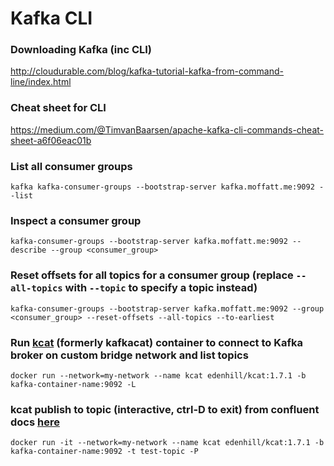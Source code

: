 # Kafka CLI

### Downloading Kafka (inc CLI)
http://cloudurable.com/blog/kafka-tutorial-kafka-from-command-line/index.html

### Cheat sheet for CLI
https://medium.com/@TimvanBaarsen/apache-kafka-cli-commands-cheat-sheet-a6f06eac01b

### List all consumer groups
```shell
kafka kafka-consumer-groups --bootstrap-server kafka.moffatt.me:9092 --list
```

### Inspect a consumer group
```shell
kafka-consumer-groups --bootstrap-server kafka.moffatt.me:9092 --describe --group <consumer_group>
```

### Reset offsets for all topics for a consumer group (replace `--all-topics` with `--topic` to specify a topic instead)
```shell
kafka-consumer-groups --bootstrap-server kafka.moffatt.me:9092 --group <consumer_group> --reset-offsets --all-topics --to-earliest
```

### Run [kcat](https://github.com/edenhill/kcat) (formerly kafkacat) container to connect to Kafka broker on custom bridge network and list topics
```shell
docker run --network=my-network --name kcat edenhill/kcat:1.7.1 -b kafka-container-name:9092 -L
```

### kcat publish to topic (interactive, ctrl-D to exit) from confluent docs [here](https://docs.confluent.io/platform/current/app-development/kafkacat-usage.html#producer-mode)
```shell
docker run -it --network=my-network --name kcat edenhill/kcat:1.7.1 -b kafka-container-name:9092 -t test-topic -P
```
